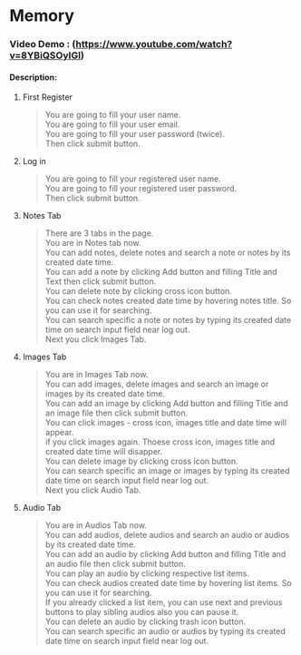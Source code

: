 # Memory
### Video Demo : (https://www.youtube.com/watch?v=8YBiQSOyIGI)
#### Description: 
<!-- TODO -->
1. First Register
   >You are going to fill your user name.  
   >You are going to fill your user email.  
   >You are going to fill your user password (twice).  
   >Then click submit button.  
2. Log in   
   >You are going to fill your registered user name.  
   >You are going to fill your registered user password.  
   >Then click submit button.  

3. Notes Tab
   >There are 3 tabs in the page.  
   >You are in Notes tab now.  
   >You can add notes, delete notes and search a note or notes by its created date time.  
   >You can add a note by clicking Add button and filling Title and Text then click submit button.    
   >You can delete note by clicking cross icon button.  
   >You can check notes created date time by hovering notes title. So you can use it for searching.  
   >You can search specific a note or notes by typing its created date time on search input field near log out.  
   >Next you click Images Tab.  

4. Images Tab
   >You are in Images Tab now.  
   >You can add images, delete images and search an image or images by its created date time.  
   >You can add an image by clicking Add button and filling Title and an image file then click submit button.  
   >You can click images - cross icon, images title and date time will appear.  
   >if you click images again. Thoese cross icon, images title and created date time will disapper.  
   >You can delete image by clicking cross icon button.  
   >You can search specific an image or images by typing its created date time on search input field near log out.  
   >Next you click Audio Tab.  

5. Audio Tab
   >You are in Audios Tab now.  
   >You can add audios, delete audios and search an audio or audios by its created date time.  
   >You can add an audio by clicking Add button and filling Title and an audio file then click submit button.  
   >You can play an audio by clicking respective list items.  
   >You can check audios created date time by hovering list items. So you can use it for searching.  
   >If you already clicked a list item, you can use next and previous buttons to play sibling audios also you can pause it.     
   >You can delete an audio by clicking trash icon button.  
   >You can search specific an audio or audios by typing its created date time on search input field near log out.  

